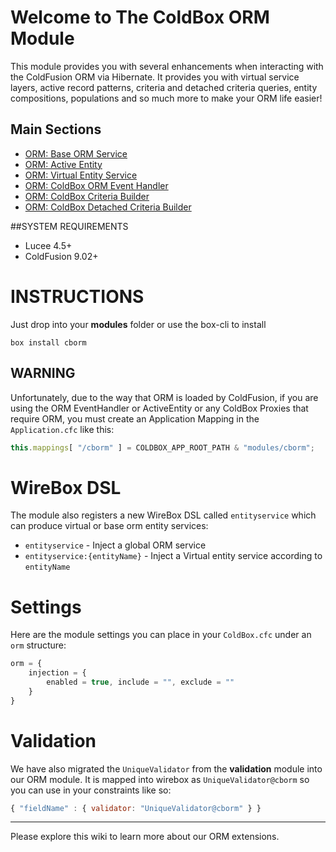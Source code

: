 # Welcome to The ColdBox ORM Module

This module provides you with several enhancements when interacting with the
ColdFusion ORM via Hibernate.  It provides you with virtual service layers,
active record patterns, criteria and detached criteria queries, entity compositions, populations and so much more to make your ORM life easier!

## Main Sections

* [ORM: Base ORM Service](https://github.com/ColdBox/cbox-cborm/wiki/Base-ORM-Service)
* [ORM: Active Entity](https://github.com/ColdBox/cbox-cborm/wiki/Active-Entity)
* [ORM: Virtual Entity Service](https://github.com/ColdBox/cbox-cborm/wiki/Virtual-Entity-Service)
* [ORM: ColdBox ORM Event Handler](https://github.com/ColdBox/cbox-cborm/wiki/ColdBox-ORM-Event-Handler)
* [ORM: ColdBox Criteria Builder](https://github.com/ColdBox/cbox-cborm/wiki/ColdBox-Criteria-Builder)
* [ORM: ColdBox Detached Criteria Builder](https://github.com/ColdBox/cbox-cborm/wiki/ColdBox-Detached-Criteria-Builder)

##SYSTEM REQUIREMENTS
- Lucee 4.5+
- ColdFusion 9.02+

# INSTRUCTIONS
Just drop into your **modules** folder or use the box-cli to install

`box install cborm`

## WARNING

Unfortunately, due to the way that ORM is loaded by ColdFusion, if you are using the ORM EventHandler or ActiveEntity or any ColdBox Proxies that require ORM, you must create an Application Mapping in the `Application.cfc` like this:

```js
this.mappings[ "/cborm" ] = COLDBOX_APP_ROOT_PATH & "modules/cborm";
```

# WireBox DSL
The module also registers a new WireBox DSL called `entityservice` which can produce virtual or base orm entity services:

- `entityservice` -  Inject a global ORM service
- `entityservice:{entityName}` - Inject a Virtual entity service according to `entityName`

# Settings
Here are the module settings you can place in your `ColdBox.cfc` under an `orm` structure:

```js
orm = {
    injection = {
        enabled = true, include = "", exclude = ""
    }
}
```

# Validation
We have also migrated the `UniqueValidator` from the **validation** module into our
ORM module.  It is mapped into wirebox as `UniqueValidator@cborm` so you can use in your constraints like so:

```js
{ "fieldName" : { validator: "UniqueValidator@cborm" } }
```

---

Please explore this wiki to learn more about our ORM extensions.